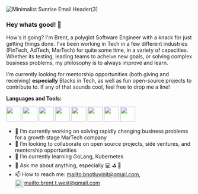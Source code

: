 
![Minimalist Sunrise Email Header(3)](https://user-images.githubusercontent.com/6893099/117157699-d07fdf80-ad8c-11eb-8b88-9a00b3c1c957.gif)

### Hey whats good! 👋




  How's it going? I'm Brent, a polyglot Software Engineer with a knack for just getting things done. I've been working in Tech in a few different industries (FinTech, AdTech, MarTech) for quite some time, in a variety of capacities. Whether its testing, leading teams to acheive new goals, or solving complex business problems, my philosophy is to always improve and learn.

I'm currently looking for mentorship opportunities (both giving and receiving) **especially** Blacks in Tech, as well as fun open-source projects to contribute to. If any of that sounds cool, feel free to drop me a line!



**Languages and Tools:** 

<code><img height="40" src="https://user-images.githubusercontent.com/6893099/117517981-0a5b0c80-af6c-11eb-8471-1a5f49249a31.png"></code>
<code><img height="40" src="https://user-images.githubusercontent.com/6893099/117518229-efd56300-af6c-11eb-9126-9ea1ae2b855b.png"></code>
<code><img height="40" src="https://user-images.githubusercontent.com/6893099/117518377-78540380-af6d-11eb-90ac-dec7b4653185.png"></code>
<code><img height="40" src="https://user-images.githubusercontent.com/6893099/117518532-15af3780-af6e-11eb-8de4-aa36feaddb1b.png"></code>
<code><img height="40" src="https://user-images.githubusercontent.com/6893099/117518649-a0903200-af6e-11eb-9286-1139115cc781.png"></code>
<code><img height="40" src="https://user-images.githubusercontent.com/6893099/117518729-eea53580-af6e-11eb-93d9-4e93214de174.png"></code> 
<code><img height="40" src="https://user-images.githubusercontent.com/6893099/117518994-ef8a9700-af6f-11eb-8711-633a73801a17.png"></code> 
<code><img height="40" src="https://user-images.githubusercontent.com/6893099/117519257-dd5d2880-af70-11eb-9781-16d0dc53d179.png"></code>





- 🔭 I’m currently working on solving rapidly changing business problems for a growth stage MarTech company
- 👯 I’m looking to collaborate on open source projects, side ventures, and mentorship opportunities
- 🌱 I’m currently learning GoLang, Kubernetes 
- 💬 Ask me about anything, especially 💻 ⛳ 🏀
- 📫 How to reach me: <mailto:bnotluvinit@gmail.com>, <mailto:brent.t.west@gmail.com> <a href="https://www.linkedin.com/in/brent-west-0a76244/">
  <img align="left" alt="Brent's LinkedIN" width="22px" src="https://raw.githubusercontent.com/peterthehan/peterthehan/master/assets/linkedin.svg" />
</a>
<!--
**bnotluvinit/bnotluvinit** is a ✨ _special_ ✨ repository because its `README.md` (this file) appears on your GitHub profile.

Here are some ideas to get you started:






- 😄 Pronouns: ...
- ⚡ Fun fact: ...
-->



![524-5240809_aws-logo-svg-white-clipart](https://user-images.githubusercontent.com/6893099/117519257-dd5d2880-af70-11eb-9781-16d0dc53d179.png)
